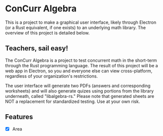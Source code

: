 # ConCurr Algebra
This is a project to make a graphical user interface, likely through Electron (or a Rust equivalent, if one exists) to an underlying math library. The overview of this project is detailed below.

## Teachers, sail easy!
The ConCurr Algebra is a project to test concurrent math in the short-term through the Rust programming language. The result of this project will be a web app in Electron, so you and everyone else can view cross-platform, regardless of your organization's restrictions.

The user interface will generate two PDFs (answers and corresponding worksheets) and will also generate quizes using portions from the library underneath, called "libalgebra-rs." Please note that generated sheets are NOT a replacement for standardized testing. Use at your own risk.

## Features
- [x] Area


